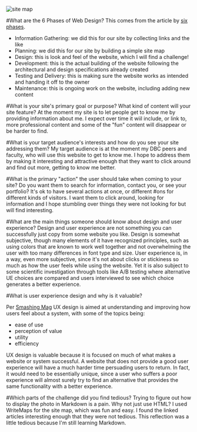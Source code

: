 ![site map](/imgs/SiteMap.JPG "My Site Map")

#What are the 6 Phases of Web Design?
This comes from the article by [six phases](http://www.idesignstudios.com/blog/web-design/phases-web-design-development-process/#.Vht0MRNVikp "Selene Bowlby").
- Information Gathering: we did this for our site by collecting links and the like
- Planning: we did this for our site by building a simple site map
- Design: this is look and feel of the website, which I will find a challenge!
- Development: this is the actual building of the website following the architectural and design specifications already created
- Testing and Delivery: this is making sure the website works as intended and handing it off to the owner
- Maintenance: this is ongoing work on the website, including adding new content

#What is your site's primary goal or purpose? What kind of content will your site feature?
At the moment my site is to let people get to know me by providing information about me. I expect over time it wiil include, or link to, more professional content and some of the "fun" content will disappear or be harder to find.

#What is your target audience's interests and how do you see your site addressing them?
My target audience is at the moment my DBC peers and faculty, who will use this website to get to know me. I hope to address them by making it interesting and attractive enough that they want to click around and find out more, getting to know me better.

#What is the primary "action" the user should take when coming to your site? Do you want them to search for information, contact you, or see your portfolio? It's ok to have several actions at once, or different #ons for different kinds of visitors.
I want them to click around, looking for information and I hope stumbling over things they were not looking for but will find interesting.

#What are the main things someone should know about design and user experience?
Design and user experience are not something you can successfully just copy from some website you like. Design is somewhat subjective, though many elements of it have recognized principles, such as using colors that are known to work well together and not overwhelming the user with too many differences in font type and size. User experience is, in a way, even more subjective, since it's not about clicks or stickiness so much as how the user feels while using the website. Yet it is also subject to some scientific investigation through tools like A/B testing where alternative UE choices are compared and users interviewed to see which choice generates a better experience.

#What is user experience design and why is it valuable? 

Per [Smashing Mag](http://www.smashingmagazine.com/2010/10/what-is-user-experience-design-overview-tools-and-resources/ "Jacob Gube") UX design is aimed at understanding and improving how users feel about a system, with some of the topics being:
- ease of use
- perception of value
- utility
- efficiency

UX design is valuable because it is focused on much of what makes a website or system successful. A website that does not provide a good user experience will have a much harder time persuading users to return. In fact, it would need to be essentially unique, since a user who suffers a poor experience will almost surely try to find an alternative that provides the same functionality with a better experience.


#Which parts of the challenge did you find tedious?
Trying to figure out how to display the photo in Markdown is a pain. Why not just use HTML? I used WriteMaps for the site map, which was fun and easy. I found the linked articles interesting enough that they were not tedious.  This reflection was a little tedious because I'm still learning Markdown.

